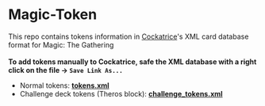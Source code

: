 Magic-Token
=================

This repo contains tokens information in [Cockatrice](http://github.com/cockatrice/cockatirce)'s XML card database format for Magic: The Gathering
<br>
<br>
**To add tokens manually to Cockatrice, safe the XML database with a right click on the file &rarr; `Save Link As...`**<br>

- Normal tokens: [**tokens.xml**](https://raw.githubusercontent.com/Cockatrice/Magic-Token/master/tokens.xml)<br>
- Challenge deck tokens (Theros block):  [**challenge_tokens.xml**](https://raw.githubusercontent.com/Cockatrice/Magic-Token/master/challenge_tokens.xml)

